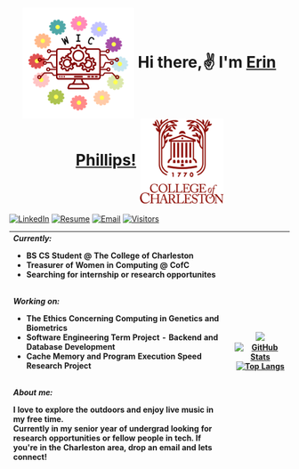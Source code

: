 <div>
    <h1 align="center">
        <img src="images/wic.png" alt="wic logo" align="center" width="200"/>
        Hi there,✌️ I'm <a href="https://erinphillips.github.io/erinphillips/" target="blank" color="9A2A2A">Erin Phillips!</a>
        <img src="images/cofc-logo.png" alt="cofc logo" align="center" width="150"/>
    </h1>
</div>
                                                       
<!-- Visitor Stats -->
<!-- ![GitHub stars](https://img.shields.io/github/stars/ErinPhillips/erinphillips?style=social&align=right)
![GitHub forks](https://img.shields.io/github/forks/ErinPhillips/erinphillips?style=social)
![GitHub watchers](https://img.shields.io/github/watchers/ErinPhillips/erinphillips?style=social)
![GitHub followers](https://img.shields.io/github/followers/ErinPhillips?erinphillips=social)
"https://visitor-badge.laobi.icu/badge?page_id=erinphillips.erinphillips"
 -->
 
<!-- Badges -->

[![LinkedIn](https://img.shields.io/badge/LinkedIn-0077B5?style=for-the-badge&logo=linkedin&logoColor=white)](https://www.linkedin.com/in/enwphillips)
[![Resume](https://img.shields.io/badge/-Resume-FFA116?style=for-the-badge)](https://drive.google.com/uc?export=download&id=1ItUoy1R8hPx-q_pqfM4Q1CwpAmPiK0eg)
[![Email](https://img.shields.io/badge/Gmail-D14836?style=for-the-badge&logo=gmail&logoColor=white)](mailto:phillipsen@g.cofc.edu)
[![Visitors](https://visitor-counter-badge.vercel.app/api/ErinPhillips/visitor-counter-badge?color=23944bcc&labelColor=239A2A2A)](https://github.com/ErinPhillips)


<table>
<thead>
<th align="left">
<b><em>Currently:</em></b></br>

- BS CS Student @ The College of Charleston
- Treasurer of Women in Computing @ CofC
- Searching for internship or research opportunites
</br></br>

<b><em>Working on:</b></em> 

- The Ethics Concerning Computing in Genetics and Biometrics
- Software Engineering Term Project - Backend and Database Development
- Cache Memory and Program Execution Speed Research Project
</br></br>

<b><em>About me:</em></b></br>

I love to explore the outdoors and enjoy live music in my free time.</br>Currently in my senior year of undergrad looking for research opportunities or fellow people in tech. If you're in the Charleston area, drop an email and lets connect! 
</th>

<th align="center">
<img src="https://skills.thijs.gg/icons?i=ts,js,nodejs,py,java,html,css,git,mysql,firebase&perline=5" />

<a href="https://github-readme-stats.vercel.app/api?username=ErinPhillips">
    <img src="https://github-readme-stats.vercel.app/api?username=ErinPhillips&card_width=300&hide=prs,issues&show_icons=true&theme=transparent&title_color=9A2A2A&icon_color=9A2A2A" alt="GitHub Stats"/></a>

<a href="https://github-readme-stats.vercel.app/api/top-langs/?username=ErinPhillips">
    <img src="https://github-readme-stats.vercel.app/api/top-langs/?username=ErinPhillips&layout=compact&theme=transparent&title_color=9A2A2A&icon_color=9A2A2A&langs_count=9" alt="Top Langs" /></a>
</th>
</thead>
</tbody>
</table>
